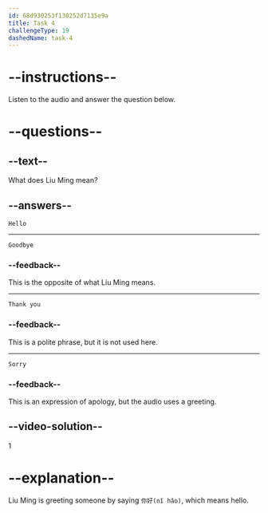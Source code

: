 ```yaml
---
id: 68d930253f130252d7135e9a
title: Task 4
challengeType: 19
dashedName: task-4
---
```


<!-- (Audio) Liu Ming: 你好 -->

# --instructions--

Listen to the audio and answer the question below.

# --questions--

## --text--

What does Liu Ming mean?

## --answers--

`Hello`

---

`Goodbye`

### --feedback--

This is the opposite of what Liu Ming means.

---

`Thank you`

### --feedback--

This is a polite phrase, but it is not used here.

---

`Sorry`

### --feedback--

This is an expression of apology, but the audio uses a greeting.

## --video-solution--

1

# --explanation--

Liu Ming is greeting someone by saying `你好(nǐ hǎo)`, which means hello.
